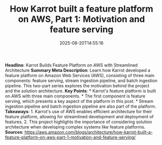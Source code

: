 ﻿---
title: "How Karrot built a feature platform on AWS, Part 1: Motivation and feature serving"
date: "2025-08-20T14:55:16"
category: "Markets"
summary: ""
slug: "how karrot built a feature platform on aws part 1 motivation"
source_urls:
  - "https://aws.amazon.com/blogs/architecture/how-karrot-built-a-feature-platform-on-aws-part-1-motivation-and-feature-serving/"
seo:
  title: "How Karrot built a feature platform on AWS, Part 1: Motivation and feature serving | Hash n Hedge"
  description: ""
  keywords: ["news", "markets", "brief"]
---
**Headline**: Karrot Builds Feature Platform on AWS with Streamlined Architecture  **Summary Meta Description**: Learn how Karrot developed a feature platform on Amazon Web Services (AWS), consisting of three main components: feature serving, stream ingestion pipeline, and batch ingestion pipeline. This two-part series explores the motivation behind the project and the solution architecture.  **Key Points**:  * Karrot's feature platform is built on AWS with three main components. * The first component is feature serving, which presents a key aspect of the platform in this post. * Stream ingestion pipeline and batch ingestion pipeline are also part of the platform.  **Takeaways**:  1. Karrot's use of AWS enables efficient architecture for their feature platform, allowing for streamlined development and deployment of features. 2. This project highlights the importance of considering solution architecture when developing complex systems like feature platforms.  **Sources**:  https://aws.amazon.com/blogs/architecture/how-karrot-built-a-feature-platform-on-aws-part-1-motivation-and-feature-serving/ 
